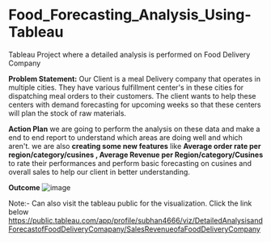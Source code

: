# Food_Forecasting_Analysis_Using-Tableau
Tableau Project where a detailed analysis is performed on Food Delivery Company

**Problem Statement:**
Our Client is a meal Delivery company that operates in multiple cities. They have various fulfillment center's in these cities for dispatching meal orders to their customers. The client wants to help these centers with demand forecasting for upcoming weeks so that these centers will plan the stock of raw materials.

**Action Plan**
we are going to perform the analysis on these data and make a end to end report to understand which areas are doing well and which aren't. we are also **creating some new features** like **Average order rate per region/category/cusines , Average Revenue per Region/category/Cusines** to rate their performances and perform basic forecasting on cusines and overall sales to help our client in better understanding.

**Outcome**
![image](https://github.com/subhan-97-ash/Food_Forecasting_Analysis_-Using-Tableau-/assets/132070691/3948660c-f10c-4e25-ba02-8391270824fb)

Note:- Can also visit the tableau public for the visualization. Click the link below
https://public.tableau.com/app/profile/subhan4666/viz/DetailedAnalysisandForecastofFoodDeliveryComapany/SalesRevenueofaFoodDeliveryCompany

